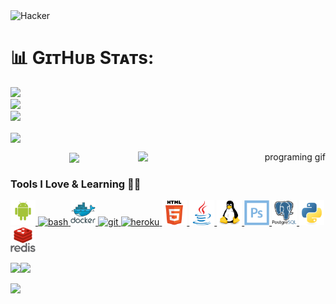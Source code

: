 <img src="https://readme-typing-svg.herokuapp.com?font=Kaushan+Script&size=40&duration=3500&color=447FF7&background=FFFFFF00&center=true&vCenter=true&width=650&height=55&lines=Hey!+It's+Hacker+Jr+%F0%9F%91%8B%F0%9F%8F%BB;I+am+a+Student+%F0%9F%A7%91%F0%9F%8F%BB%E2%80%8D%F0%9F%92%BB;I+am+from+India+,+Kerala+%F0%9F%87%AE%F0%9F%87%B3;I+am+a+small+developer+%F0%9F%93%88;Please+Support+and+Follow+%E2%9A%99%EF%B8%8F" alt="Hacker" width="650" height="55">


# 📊 GɪᴛHᴜʙ Sᴛᴀᴛs:
![](https://github-readme-stats.vercel.app/api?username=Hacker-Jr-TG&theme=highcontrast&hide_border=false&include_all_commits=true&count_private=true)<br/>
![](https://github-readme-streak-stats.herokuapp.com/?user=Hacker-Jr-TG&theme=highcontrast&hide_border=false)<br/>
![](https://github-readme-stats.vercel.app/api/top-langs/?username=Hacker-Jr-TG&theme=highcontrast&hide_border=false&include_all_commits=true&count_private=true&layout=compact)



<img align="center" src="https://github-readme-stats.vercel.app/api?username=hacker-jr-tg&show_icons=true&theme=radical">


<p align="right">
<img alt="programing gif" align="right" width=300px src="https://media.giphy.com/media/juua9i2c2fA0AIp2iq/giphy.gif" />

<p align="center"> 
<img src="https://github-stats-alpha.vercel.app/api/?username=Hacker-Jr-TG&cc=000&tc=00ff00&ic=fff000&bc=fff" align="center">
</p>




#####

<h3 align="left">Tools I Love & Learning 👨‍💻</h3>
<p align="left"> <a href="https://developer.android.com" target="_blank"> <img src="https://raw.githubusercontent.com/devicons/devicon/master/icons/android/android-original-wordmark.svg" alt="android" width="40" height="40"/> </a> <a href="https://www.gnu.org/software/bash/" target="_blank"> <img src="https://www.vectorlogo.zone/logos/gnu_bash/gnu_bash-icon.svg" alt="bash" width="40" height="40"/> </a> <a href="https://www.docker.com/" target="_blank"> <img src="https://raw.githubusercontent.com/devicons/devicon/master/icons/docker/docker-original-wordmark.svg" alt="docker" width="40" height="40"/> </a> <a href="https://git-scm.com/" target="_blank"> <img src="https://www.vectorlogo.zone/logos/git-scm/git-scm-icon.svg" alt="git" width="40" height="40"/> </a> <a href="https://heroku.com" target="_blank"> <img src="https://www.vectorlogo.zone/logos/heroku/heroku-icon.svg" alt="heroku" width="40" height="40"/> </a> <a href="https://www.w3.org/html/" target="_blank"> <img src="https://raw.githubusercontent.com/devicons/devicon/master/icons/html5/html5-original-wordmark.svg" alt="html5" width="40" height="40"/> </a> <a href="https://www.java.com" target="_blank"> <img src="https://raw.githubusercontent.com/devicons/devicon/master/icons/java/java-original.svg" alt="java" width="40" height="40"/> </a> <a href="https://www.linux.org/" target="_blank"> <img src="https://raw.githubusercontent.com/devicons/devicon/master/icons/linux/linux-original.svg" alt="linux" width="40" height="40"/> </a> <a href="https://www.photoshop.com/en" target="_blank"> <img src="https://raw.githubusercontent.com/devicons/devicon/master/icons/photoshop/photoshop-line.svg" alt="photoshop" width="40" height="40"/> </a> <a href="https://www.postgresql.org" target="_blank"> <img src="https://raw.githubusercontent.com/devicons/devicon/master/icons/postgresql/postgresql-original-wordmark.svg" alt="postgresql" width="40" height="40"/> </a> <a href="https://www.python.org" target="_blank"> <img src="https://raw.githubusercontent.com/devicons/devicon/master/icons/python/python-original.svg" alt="python" width="40" height="40"/> </a> <a href="https://redis.io" target="_blank"> <img src="https://raw.githubusercontent.com/devicons/devicon/master/icons/redis/redis-original-wordmark.svg" alt="redis" width="40" height="40"/> </a> </p>

<a href="https://telegram.dog/Hacker_Jr"><img src="https://img.shields.io/badge/telegram-D14836?color=2CA5E0&style=for-the-badge&logo=telegram&logoColor=white"></a><a href="https://github.com/Hacker-jr-tg"><img src="https://img.shields.io/badge/github-%23100000.svg?&style=for-the-badge&logo=github&logoColor=white"></a>
   
<a href="https://github.com/Hacker-jr-tg"><img src="https://camo.githubusercontent.com/532f264ad11b7b4996e3ba18c91c8d556fe661a9af4ec6ab97ba374791a4623d/68747470733a2f2f696d672e736869656c64732e696f2f62616467652f5448414e4b53253230464f522d5649534954494e47253230e29da42d7265643f7374796c653d666f722d7468652d6261646765266c6f676f3d676974687562"></a>

